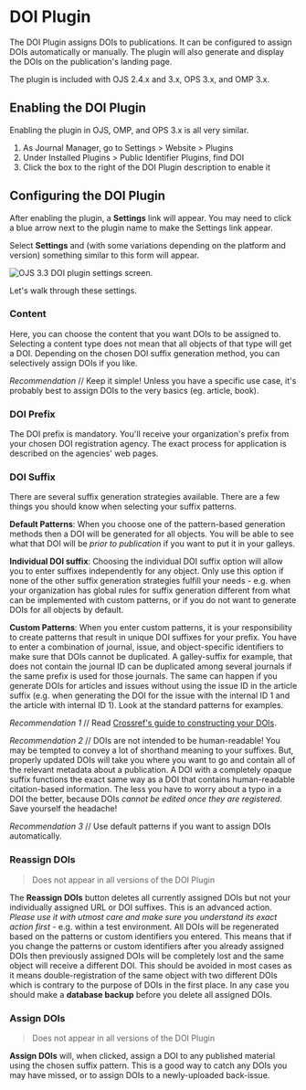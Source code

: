 # DOI Plugin

The DOI Plugin assigns DOIs to publications. It can be configured to assign DOIs automatically or manually. The plugin will also generate and display the DOIs on the publication's landing page.

The plugin is included with OJS 2.4.x and 3.x, OPS 3.x, and OMP 3.x.

## Enabling the DOI Plugin

Enabling the plugin in OJS, OMP, and OPS 3.x is all very similar.

1. As Journal Manager, go to Settings &gt; Website &gt; Plugins
2. Under Installed Plugins &gt; Public Identifier Plugins, find DOI
3. Click the box to the right of the DOI Plugin description to enable it

## Configuring the DOI Plugin

After enabling the plugin, a **Settings** link will appear.  You may need to click a blue arrow next to the plugin name to make the Settings link appear.

Select **Settings** and (with some variations depending on the platform and version) something similar to this form will appear.

![OJS 3.3 DOI plugin settings screen.](assets/settings-testdrive.png)

Let's walk through these settings.

### Content

Here, you can choose the content that you want DOIs to be assigned to. Selecting a content type does not mean that all objects of that type will get a DOI. Depending on the chosen DOI suffix generation method, you can selectively assign DOIs if you like.

_Recommendation_ // Keep it simple! Unless you have a specific use case, it's probably best to assign DOIs to the very basics (eg. article, book).

### DOI Prefix

The DOI prefix is mandatory. You'll receive your organization's prefix from your chosen DOI registration agency. The exact process for application is described on the agencies' web pages.

### DOI Suffix

There are several suffix generation strategies available. There are a few things you should know when selecting your suffix patterns.

**Default Patterns**: When you choose one of the pattern-based generation methods then a DOI will be generated for all objects. You will be able to see what that DOI will be _prior to publication_ if you want to put it in your galleys.

**Individual DOI suffix**: Choosing the individual DOI suffix option will allow you to enter suffixes independently for any object. Only use this option if none of the other suffix generation strategies fulfill your needs - e.g. when your organization has global rules for suffix generation different from what can be implemented with custom patterns, or if you do not want to generate DOIs for all objects by default.

**Custom Patterns**: When you enter custom patterns, it is your responsibility to create patterns that result in unique DOI suffixes for your prefix. You have to enter a combination of journal, issue, and object-specific identifiers to make sure that DOIs cannot be duplicated. A galley-suffix for example, that does not contain the journal ID can be duplicated among several journals if the same prefix is used for those journals. The same can happen if you generate DOIs for articles and issues without using the issue ID in the article suffix (e.g. when generating the DOI for the issue with the internal ID 1 and the article with internal ID 1). Look at the standard patterns for examples.

_Recommendation 1_ // Read [Crossref's guide to constructing your DOIs](https://www.crossref.org/documentation/member-setup/constructing-your-dois/).

_Recommendation 2_ // DOIs are not intended to be human-readable! You may be tempted to convey a lot of shorthand meaning to your suffixes. But, properly updated DOIs will take you where you want to go and contain all of the relevant metadata about a publication. A DOI with a completely opaque suffix functions the exact same way as a DOI that contains human-readable citation-based information. The less you have to worry about a typo in a DOI the better, because DOIs _cannot be edited once they are registered_. Save yourself the headache!

_Recommendation 3_ // Use default patterns if you want to assign DOIs automatically.

### Reassign DOIs

> Does not appear in all versions of the DOI Plugin

The **Reassign DOIs** button deletes all currently assigned DOIs but not your individually assigned URL or DOI suffixes. This is an advanced action. _Please use it with utmost care and make sure you understand its exact action first_ - e.g. within a test environment. All DOIs will be regenerated based on the patterns or custom identifiers you entered. This means that if you change the patterns or custom identifiers after you already assigned DOIs then previously assigned DOIs will be completely lost and the same object will receive a different DOI. This should be avoided in most cases as it means double-registration of the same object with two different DOIs which is contrary to the purpose of DOIs in the first place. In any case you should make a **database backup** before you delete all assigned DOIs.

### Assign DOIs

> Does not appear in all versions of the DOI Plugin

**Assign DOIs** will, when clicked, assign a DOI to any published material using the chosen suffix pattern. This is a good way to catch any DOIs you may have missed, or to assign DOIs to a newly-uploaded back-issue.
